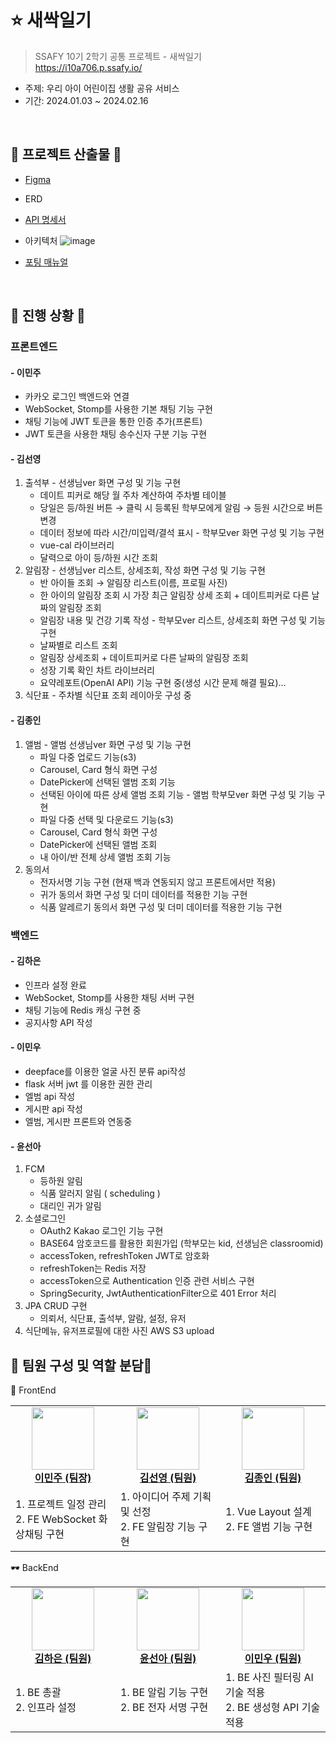 # ⭐️ 새싹일기 

> SSAFY 10기 2학기 공통 프로젝트 - 새싹일기 <br/>
> https://i10a706.p.ssafy.io/

- 주제: 우리 아이 어린이집 생활 공유 서비스
- 기간: 2024.01.03 ~ 2024.02.16

<br/>

## 👐 프로젝트 산출물 👐
- [Figma](https://www.figma.com/file/ACANoSkPAK37VNyMIMjHNl/%EC%83%88%EC%8B%B9%EC%9D%BC%EA%B8%B0?type=design&node-id=0-1&mode=design&t=zhn7Jt6eixMXWhoA-0)   
- ERD

- [API 명세서](https://spiny-nylon-a25.notion.site/API-52047430168d4934ba76a379369aa596?pvs=4)

- 아키텍처
![image](/uploads/5c3dc1046b7778ac12341896a922fd2e/image.png)

- [포팅 매뉴얼](https://spiny-nylon-a25.notion.site/607d2233ca3d498caaad1617cc111ed3?pvs=4)   

<br/>

## 👐 진행 상황 👐
###  **프론트엔드**
#### - 이민주
- 카카오 로그인 백엔드와 연결
- WebSocket, Stomp를 사용한 기본 채팅 기능 구현
- 채팅 기능에 JWT 토큰을 통한 인증 추가(프론트)
- JWT 토큰을 사용한 채팅 송수신자 구분 기능 구현
#### - 김선영
  1. 출석부
    - 선생님ver 화면 구성 및 기능 구현
        - 데이트 피커로 해당 월 주차 계산하여 주차별 테이블
        - 당일은 등/하원 버튼 → 클릭 시 등록된 학부모에게 알림 → 등원 시간으로 버튼 변경
        - 데이터 정보에 따라 시간/미입력/결석 표시
    - 학부모ver 화면 구성 및 기능 구현
        - vue-cal 라이브러리
        - 달력으로 아이 등/하원 시간 조회
  2. 알림장
    - 선생님ver 리스트, 상세조회, 작성 화면 구성 및 기능 구현
        - 반 아이들 조회 → 알림장 리스트(이름, 프로필 사진)
        - 한 아이의 알림장 조회 시 가장 최근 알림장 상세 조회 + 데이트피커로 다른 날짜의 알림장 조회
        - 알림장 내용 및 건강 기록 작성
    - 학부모ver 리스트, 상세조회 화면 구성 및 기능 구현
        - 날짜별로 리스트 조회
        - 알림장 상세조회 + 데이트피커로 다른 날짜의 알림장 조회
        - 성장 기록 확인 차트 라이브러리
        - 요약레포트(OpenAI API) 기능 구현 중(생성 시간 문제 해결 필요)…
  3. 식단표
    - 주차별 식단표 조회 레이아웃 구성 중
#### - 김종인
  1. 앨범
    - 앨범 선생님ver 화면 구성 및 기능 구현
        - 파일 다중 업로드 기능(s3)
        - Carousel, Card 형식 화면 구성
        - DatePicker에 선택된 앨범 조회 기능
        - 선택된 아이에 따른 상세 앨범 조회 기능
    - 앨범 학부모ver 화면 구성 및 기능 구현
        - 파일 다중 선택 및 다운로드 기능(s3)
        - Carousel, Card 형식 화면 구성
        - DatePicker에 선택된 앨범 조회
        - 내 아이/반 전체 상세 앨범 조회 기능
  2. 동의서
     - 전자서명 기능 구현 (현재 백과 연동되지 않고 프론트에서만 적용)
     - 귀가 동의서 화면 구성 및 더미 데이터를 적용한 기능 구현
     - 식품 알레르기 동의서 화면 구성 및 더미 데이터를 적용한 기능 구현
### **백엔드**
#### - 김하은
- 인프라 설정 완료
- WebSocket, Stomp를 사용한 채팅 서버 구현
- 채팅 기능에 Redis 캐싱 구현 중
- 공지사항 API 작성
#### - 이민우
- deepface를 이용한 얼굴 사진 분류 api작성
- flask 서버 jwt 를 이용한 권한 관리
- 엘범 api 작성
- 게시판 api 작성
- 엘범, 게시판 프론트와 연동중
#### - 윤선아
  1. FCM
      - 등하원 알림
      - 식품 알러지 알림 ( scheduling )
      - 대리인 귀가 알림
  2. 소셜로그인
      - OAuth2 Kakao 로그인 기능 구현
      - BASE64 암호코드를 활용한 회원가입 (학부모는 kid, 선생님은 classroomid)
      - accessToken, refreshToken JWT로 암호화
      - refreshToken는 Redis 저장
      - accessToken으로 Authentication 인증 관련 서비스 구현
      - SpringSecurity, JwtAuthenticationFilter으로 401 Error 처리
  3. JPA CRUD 구현
      - 의뢰서, 식단표, 출석부, 알람, 설정, 유저
  4. 식단메뉴, 유저프로필에 대한 사진 AWS S3 upload
## 👐 팀원 구성 및 역할 분담👐

<table align="center">
    <tr> 👀 FrontEnd</tr>
    <tr align="center">
        <td style="width: 250px;">
            <a href="https://github.com/manju0329">
              <img src="https://avatars.githubusercontent.com/u/68678911?v=4" width="100">
              <br />
              <b>이민주 (팀장)</b>
            </a>
        </td>
        <td style="width: 250px">
            <a href="https://github.com/sunyoung315">
              <img src="https://avatars.githubusercontent.com/u/139304927?v=4" width="100">
                <br />
              <b>김선영 (팀원)</b>
            </a> 
        </td>
         <td style="width: 250px">
            <a href="https://github.com/Joni1995">
              <img src="https://avatars.githubusercontent.com/u/139304892?v=4" width="100">
                <br />
              <b>김종인 (팀원)</b>
            </a> 
        </td>
    </tr>
    <tr align="left">
        <td>
        1. 프로젝트 일정 관리<br>
        2. FE WebSocket 화상채팅 구현<br>
        </td>
        <td>
        1. 아이디어 주제 기획 및 선정<br>
        2. FE 알림장 기능 구현<br>
        </td>
        <td>
        1. Vue Layout 설계<br>
        2. FE 앨범 기능 구현<br>
        </td>
    </tr>
</table>
<table align="center">
    <tr> 🕶 BackEnd</tr>
    <tr align="center">
        <td style="width: 250px;">
            <a href="https://github.com/haeun-i">
              <img src="https://avatars.githubusercontent.com/u/76279010?v=4" width="100">
              <br />
              <b>김하은 (팀원)</b>
            </a>
        </td>
        <td style="width: 250px;">
            <a href="https://github.com/0o0mlb">
              <img src="https://avatars.githubusercontent.com/u/81353217?v=4" width="100">
                <br />
              <b>윤선아 (팀원)</b>
            </a> 
        </td>
         <td style="width: 250px;">
            <a href="https://github.com/Leeminw">
              <img src="https://avatars.githubusercontent.com/u/92208022?v=4" width="100">
                <br />
              <b>이민우 (팀원)</b>
            </a> 
        </td>
    </tr>
     <tr align="left">
        <td>
        1. BE 총괄<br>
        2. 인프라 설정<br>
        </td>
        <td>
        1. BE 알림 기능 구현<br>
        2. BE 전자 서명 구현<br>
        </td>
        <td>
        1. BE 사진 필터링 AI 기술 적용<br>
        2. BE 생성형 API 기술 적용<br>
        </td>
    </tr>
</table>

<br/>
